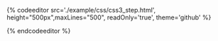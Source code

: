 {% codeeditor   src='./example/css/css3_step.html', height="500px",maxLines="500", readOnly='true', theme='github' %}

{% endcodeeditor %}

